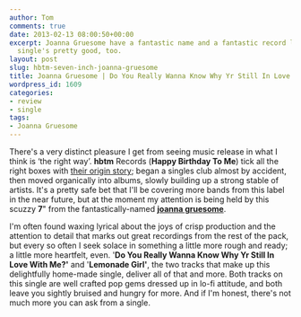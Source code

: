 ```yaml
---
author: Tom
comments: true
date: 2013-02-13 08:00:50+00:00
excerpt: Joanna Gruesome have a fantastic name and a fantastic record label. Their
  single's pretty good, too.
layout: post
slug: hbtm-seven-inch-joanna-gruesome
title: Joanna Gruesome | Do You Really Wanna Know Why Yr Still In Love With Me?
wordpress_id: 1609
categories:
- review
- single
tags: 
- Joanna Gruesome
---
```


There's a very distinct pleasure I get from seeing music release in what I think is ‘the right way’. **hbtm** Records (**Happy Birthday To Me**) tick all the right boxes with [their origin story](http://hhbtm.com/faq); began a singles club almost by accident, then moved organically into albums, slowly building up a strong stable of artists. It's a pretty safe bet that I'll be covering more bands from this label in the near future, but at the moment my attention is being held by this scuzzy **7**" from the fantastically-named **[joanna gruesome](http://joannagruesome.bandcamp.com/)**.

I'm often found waxing lyrical about the joys of crisp production and the attention to detail that marks out great recordings from the rest of the pack, but every so often I seek solace in something a little more rough and ready; a little more heartfelt, even. '**Do You Really Wanna Know Why Yr Still In Love With Me?'** and '**Lemonade Girl'**, the two tracks that make up this delightfully home-made single, deliver all of that and more. Both tracks on this single are well crafted pop gems dressed up in lo-fi attitude, and both leave you sightly bruised and hungry for more. And if I'm honest, there's not much more you can ask from a single.


